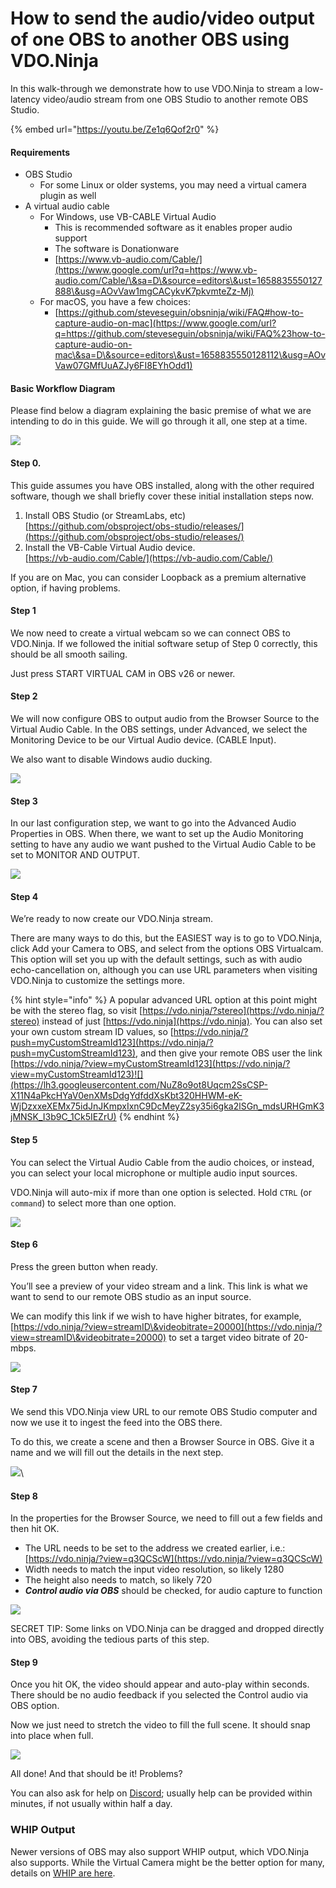 # How to send the audio/video output of one OBS to another OBS using VDO.Ninja

In this walk-through we demonstrate how to use VDO.Ninja to stream a low-latency video/audio stream from one OBS Studio to another remote OBS Studio.

{% embed url="https://youtu.be/Ze1q6Qof2r0" %}

#### Requirements

* OBS Studio
  * For some Linux or older systems, you may need a virtual camera plugin as well
* A virtual audio cable
  * For Windows, use VB-CABLE Virtual Audio
    * This is recommended software as it enables proper audio support
    * The software is Donationware
    * [https://www.vb-audio.com/Cable/](https://www.google.com/url?q=https://www.vb-audio.com/Cable/\&sa=D\&source=editors\&ust=1658835550127888\&usg=AOvVaw1mgCACykvK7pkvmteZz-Mj)
  * For macOS, you have a few choices:
    * [https://github.com/steveseguin/obsninja/wiki/FAQ#how-to-capture-audio-on-mac](https://www.google.com/url?q=https://github.com/steveseguin/obsninja/wiki/FAQ%23how-to-capture-audio-on-mac\&sa=D\&source=editors\&ust=1658835550128112\&usg=AOvVaw07GMfUuAZJy6FI8EYhOdd1)

#### Basic Workflow Diagram

Please find below a diagram explaining the basic premise of what we are intending to do in this guide. We will go through it all, one step at a time.

![](https://lh3.googleusercontent.com/hqQhbNUaiXIdsR3-jKUVySOwgG7ds07QPKZJVbhapaTNyvoWp1EHXA-pPJqlO15TKGaoZdNA1UATly8Ed2-5bu4zXm5mf4rnj_q3rMbOpWTrh1Y1mx9I3b_ryVAI9pd_0uU6Hs41Q5mbkDY)

#### Step 0.

This guide assumes you have OBS installed, along with the other required software, though we shall briefly cover these initial installation steps now.

1. Install OBS Studio (or StreamLabs, etc)\
   [https://github.com/obsproject/obs-studio/releases/](https://github.com/obsproject/obs-studio/releases/)
2. Install the VB-Cable Virtual Audio device.\
   [https://vb-audio.com/Cable/](https://vb-audio.com/Cable/)

If you are on Mac, you can consider Loopback as a premium alternative option, if having problems.

#### Step 1

We now need to create a virtual webcam so we can connect OBS to VDO.Ninja. If we followed the initial software setup of Step 0 correctly, this should be all smooth sailing.

Just press START VIRTUAL CAM in OBS v26 or newer.

#### Step 2

We will now configure OBS to output audio from the Browser Source to the Virtual Audio Cable. In the OBS settings, under Advanced, we select the Monitoring Device to be our Virtual Audio device. (CABLE Input).

We also want to disable Windows audio ducking.

![](https://lh6.googleusercontent.com/O0bHw4kwdhys0MLhsQIsLQx-_GUvd-xpFD7gILaMBSVwKlgmXMG2y_yhQdMfF-jgugFmbgco7XM_uFhQMY9oBOqDIz6VNhxXXgQhBh3Qhj6qPugObOW3O5KmAdCNG5Bg682NBfSEW-HKGKU)

#### Step 3

In our last configuration step, we want to go into the Advanced Audio Properties in OBS. When there, we want to set up the Audio Monitoring setting to have any audio we want pushed to the Virtual Audio Cable to be set to MONITOR AND OUTPUT.

![](https://lh6.googleusercontent.com/rlcZugNaCwarzH2x08EATZJ17q4_LwozJv2ulOyigTmONkyCqaxBTLKlfbvy1BBVKEUD3BUnADQWOrLbYYYCjmu0q854BeFaccKWow1533U0mr0mDnMAq3NbnPrvYsx8YDx8XFCbGpERGxE)

#### Step 4

We’re ready to now create our VDO.Ninja stream.

There are many ways to do this, but the EASIEST way is to go to VDO.Ninja, click Add your Camera to OBS, and select from the options OBS Virtualcam. This option will set you up with the default settings, such as with audio echo-cancellation on, although you can use URL parameters when visiting VDO.Ninja to customize the settings more.

{% hint style="info" %}
A popular advanced URL option at this point might be with the stereo flag, so visit [https://vdo.ninja/?stereo](https://vdo.ninja/?stereo) instead of just [https://vdo.ninja](https://vdo.ninja). You can also set your own custom stream ID values, so [https://vdo.ninja/?push=myCustomStreamId123](https://vdo.ninja/?push=myCustomStreamId123), and then give your remote OBS user the link [https://vdo.ninja/?view=myCustomStreamId123](https://vdo.ninja/?view=myCustomStreamId123)![](https://lh3.googleusercontent.com/NuZ8o9ot8Uqcm2SsCSP-X11N4aPkcHYaV0enXMsDdgYdfddXsKbt320HHWM-eK-WjDzxxeXEMx75idJnJKmpxIxnC9DcMeyZ2sy35i6gka2lSGn_mdsURHGmK3jMNSK_I3b9C_1Ck5IEZrU)
{% endhint %}

#### Step 5

You can select the Virtual Audio Cable from the audio choices, or instead, you can select your local microphone or multiple audio input sources.

VDO.Ninja will auto-mix if more than one option is selected. Hold `CTRL` (or `command`) to select more than one option.

![](https://lh4.googleusercontent.com/IK0U5Drf61V28WYGWLPrxN2gjRan-tX_NNHdZV3xcKSoFwzuzPZl1nNuTlPyWxcrh0kM7rDJAO4WPGG6HUbhO8Fhh3zwdP5JRKLlJCXZmN5bn-flY175uD4IOCx3Q4RnhcyLoRmrdGuP5Dc)

#### Step 6

Press the green button when ready.

You’ll see a preview of your video stream and a link. This link is what we want to send to our remote OBS studio as an input source.

We can modify this link if we wish to have higher bitrates, for example, [https://vdo.ninja/?view=streamID\&videobitrate=20000](https://vdo.ninja/?view=streamID\&videobitrate=20000) to set a target video bitrate of 20-mbps.

![](https://lh5.googleusercontent.com/y4-K-FYPET5a-TEswgl_FE-2IU5oSIMXH9o2lyjydhNZAqdIvussPvXS19BUmW2lte8fxDfw8dMyt5JT9H8TslLhNJfO5KTJB4xmsHbwSU7Ofq5xP2NU7fuxlPsZkgT82P6T1JxV5MzXdrM)

#### Step 7

We send this VDO.Ninja view URL to our remote OBS Studio computer and now we use it to ingest the feed into the OBS there.

To do this, we create a scene and then a Browser Source in OBS. Give it a name and we will fill out the details in the next step.

![](https://lh3.googleusercontent.com/-FvXnmuJ3YnuARZCWSh7HvXCjypC3_aUrynSj_7_w7s4aeC_67qGK5GfResjT91ol1D3wftGZrMwjtF1jVEtruVs0JA1GwUMGzip44NC2CuiE3G3T7a_M_udNYt4yJnfOk42JiRwzTj34c8)\


#### Step 8

In the properties for the Browser Source, we need to fill out a few fields and then hit OK.

* The URL needs to be set to the address we created earlier, i.e.: [https://vdo.ninja/?view=q3QCScW](https://vdo.ninja/?view=q3QCScW)
* Width needs to match the input video resolution, so likely 1280
* The height also needs to match, so likely 720
* _**Control audio via OBS**_ should be checked, for audio capture to function

![](https://lh6.googleusercontent.com/72c_PKWSl2peJ3L8cGnBqZcl9YAv9xvFfgzp3PXjsSpRPq0k1Ahbka3XKO27LK3DMglV0WP8APNYPdjCumRTUiJw_V19CvWFcIKRH-Hi218IwWLGsssFSxHmRiOXBfTU44HSHf2P1hyKe3s)

SECRET TIP: Some links on VDO.Ninja can be dragged and dropped directly into OBS, avoiding the tedious parts of this step.

#### Step 9

Once you hit OK, the video should appear and auto-play within seconds. There should be no audio feedback if you selected the Control audio via OBS option.

Now we just need to stretch the video to fill the full scene. It should snap into place when full.

![](https://lh5.googleusercontent.com/a1jBOf6j_2py-tFMieJ2LoXTBv8_ECEq-KgCQHGslz6sG5BwnN5eVcjwXgaoNmCygnyL-rzt0QPcNvQcyf-Wk4wJ2VHnICKHR_fwiayS5iCrVrN0yT_HsLm6Bkc7wvv8fRBZF7mw62eosyM)

All done! And that should be it! Problems?

You can also ask for help on [Discord](https://discord.vdo.ninja/); usually help can be provided within minutes, if not usually within half a day.

### WHIP Output

Newer versions of OBS may also support WHIP output, which VDO.Ninja also supports. While the Virtual Camera might be the better option for many, details on [WHIP are here](../advanced-settings/whip-parameters/and-whip.md).
